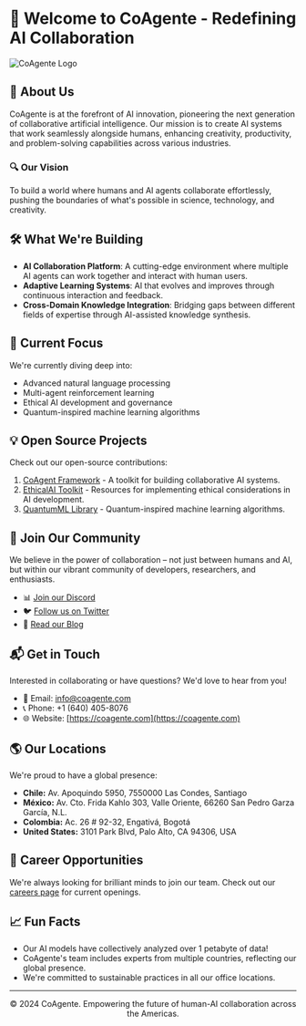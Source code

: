 # 🚀 Welcome to CoAgente - Redefining AI Collaboration

![CoAgente Logo](https://via.placeholder.com/150)

## 🌟 About Us

CoAgente is at the forefront of AI innovation, pioneering the next generation of collaborative artificial intelligence. Our mission is to create AI systems that work seamlessly alongside humans, enhancing creativity, productivity, and problem-solving capabilities across various industries.

### 🔍 Our Vision

To build a world where humans and AI agents collaborate effortlessly, pushing the boundaries of what's possible in science, technology, and creativity.

## 🛠️ What We're Building

- **AI Collaboration Platform**: A cutting-edge environment where multiple AI agents can work together and interact with human users.
- **Adaptive Learning Systems**: AI that evolves and improves through continuous interaction and feedback.
- **Cross-Domain Knowledge Integration**: Bridging gaps between different fields of expertise through AI-assisted knowledge synthesis.

## 🌱 Current Focus

We're currently diving deep into:
- Advanced natural language processing
- Multi-agent reinforcement learning
- Ethical AI development and governance
- Quantum-inspired machine learning algorithms

## 💡 Open Source Projects

Check out our open-source contributions:
1. [CoAgent Framework](https://github.com/coagente/coagent-framework) - A toolkit for building collaborative AI systems.
2. [EthicalAI Toolkit](https://github.com/coagente/ethical-ai-toolkit) - Resources for implementing ethical considerations in AI development.
3. [QuantumML Library](https://github.com/coagente/quantum-ml-lib) - Quantum-inspired machine learning algorithms.

## 🤝 Join Our Community

We believe in the power of collaboration – not just between humans and AI, but within our vibrant community of developers, researchers, and enthusiasts.

- 📊 [Join our Discord](https://discord.gg/coagente)
- 🐦 [Follow us on Twitter](https://twitter.com/coagente)
- 📝 [Read our Blog](https://coagente.com/blog)

## 📬 Get in Touch

Interested in collaborating or have questions? We'd love to hear from you!

- 📧 Email: info@coagente.com
- 📞 Phone: +1 (640) 405-8076
- 🌐 Website: [https://coagente.com](https://coagente.com)

## 🌎 Our Locations

We're proud to have a global presence:

- **Chile:** Av. Apoquindo 5950, 7550000 Las Condes, Santiago
- **México:** Av. Cto. Frida Kahlo 303, Valle Oriente, 66260 San Pedro Garza García, N.L.
- **Colombia:** Ac. 26 # 92-32, Engativá, Bogotá
- **United States:** 3101 Park Blvd, Palo Alto, CA 94306, USA

## 🚀 Career Opportunities

We're always looking for brilliant minds to join our team. Check out our [careers page](https://coagente.com/careers) for current openings.

## 📈 Fun Facts

- Our AI models have collectively analyzed over 1 petabyte of data!
- CoAgente's team includes experts from multiple countries, reflecting our global presence.
- We're committed to sustainable practices in all our office locations.

---

<p align="center">© 2024 CoAgente. Empowering the future of human-AI collaboration across the Americas.</p>
